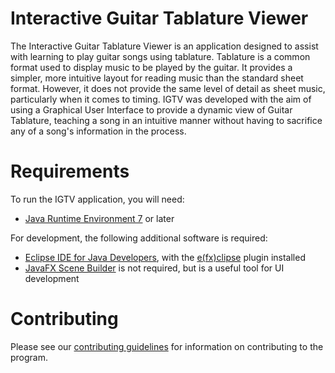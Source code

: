 Interactive Guitar Tablature Viewer
====
The Interactive Guitar Tablature Viewer is an application designed to assist with learning to play guitar songs using tablature. Tablature is a common format used to display music to be played by the guitar. It provides a simpler, more intuitive layout for reading music than the standard sheet format. However, it does not provide the same level of detail as sheet music, particularly when it comes to timing. IGTV was developed with the aim of using a Graphical User Interface to provide a dynamic view of Guitar Tablature, teaching a song in an intuitive manner without having to sacrifice any of a song's information in the process.

Requirements
==
To run the IGTV application, you will need:
  * [Java Runtime Environment 7](http://www.oracle.com/technetwork/java/javase/downloads/java-se-jre-7-download-432155.html) or later

For development, the following additional software is required:
  * [Eclipse IDE for Java Developers](https://www.eclipse.org/downloads/packages/eclipse-ide-java-developers/keplersr2), with the [e(fx)clipse](http://www.eclipse.org/efxclipse/index.html) plugin installed
  * [JavaFX Scene Builder](http://www.oracle.com/technetwork/java/javafx/downloads/devpreview-1429449.html) is not required, but is a useful tool for UI development

Contributing
==
Please see our [contributing guidelines](https://github.com/dinder-mufflin/igtv/blob/master/CONTRIBUTING.md) for information on contributing to the program.
